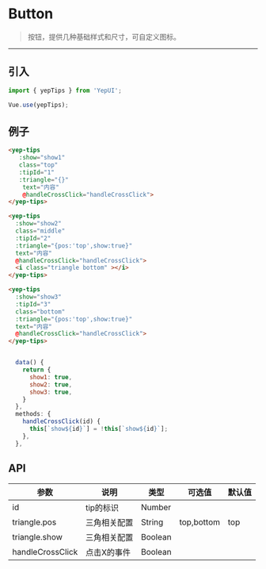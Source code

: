 # Button

> 按钮，提供几种基础样式和尺寸，可自定义图标。

------------

## 引入

```javascript
import { yepTips } from 'YepUI';

Vue.use(yepTips);
```

## 例子

```html
<yep-tips
   :show="show1"
   class="top"
   :tipId="1"
   :triangle="{}"
    text="内容"
    @handleCrossClick="handleCrossClick">
</yep-tips>

<yep-tips
  :show="show2"
  class="middle"
  :tipId="2"
  :triangle="{pos:'top',show:true}"
  text="内容"
  @handleCrossClick="handleCrossClick">
  <i class="triangle bottom" ></i>
</yep-tips>

<yep-tips
  :show="show3"
  :tipId="3"
  class="bottom"
  :triangle="{pos:'top',show:true}"
  text="内容"
  @handleCrossClick="handleCrossClick">
</yep-tips>
```

```js

  data() {
    return {
      show1: true,
      show2: true,
      show3: true,
    }
  },
  methods: {
    handleCrossClick(id) {
      this[`show${id}`] = !this[`show${id}`];
    },
  },

```

## API

| 参数 | 说明 | 类型 | 可选值 | 默认值 |
|------|-------|---------|-------|--------|
| id | tip的标识 | Number | |  |
| triangle.pos | 三角相关配置 | String | top,bottom  | top |
| triangle.show | 三角相关配置 | Boolean |   |  |
| handleCrossClick | 点击X的事件 | Boolean |   |  |


